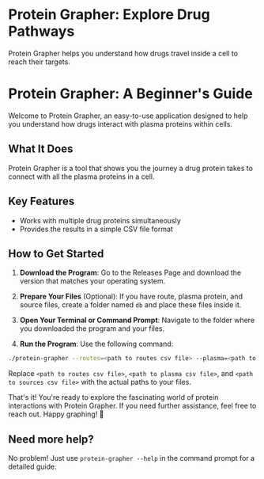 # Protein Grapher: Explore Drug Pathways 

Protein Grapher helps you understand how drugs travel inside a cell to reach their targets. 

# Protein Grapher: A Beginner's Guide

Welcome to Protein Grapher, an easy-to-use application designed to help you understand how drugs interact with plasma proteins within cells.

## What It Does

Protein Grapher is a tool that shows you the journey a drug protein takes to connect with all the plasma proteins in a cell.

## Key Features

- Works with multiple drug proteins simultaneously
- Provides the results in a simple CSV file format

## How to Get Started

1. **Download the Program**: Go to the Releases Page and download the version that matches your operating system.

2. **Prepare Your Files** (Optional): If you have route, plasma protein, and source files, create a folder named `db` and place these files inside it.

3. **Open Your Terminal or Command Prompt**: Navigate to the folder where you downloaded the program and your files.

4. **Run the Program**: Use the following command:

```bash
./protein-grapher --routes=<path to routes csv file> --plasma=<path to plasma csv file> --sources=<path to sources csv file>
```
Replace `<path to routes csv file>`, `<path to plasma csv file>`, and `<path to sources csv file>` with the actual paths to your files.

That's it! You're ready to explore the fascinating world of protein interactions with Protein Grapher. If you need further assistance, feel free to reach out. Happy graphing! 🧬

## Need more help?

No problem! Just use `protein-grapher --help` in the command prompt for a detailed guide.
